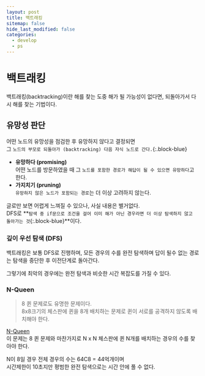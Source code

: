 ```yaml
---
layout: post
title: 백트래킹
sitemap: false
hide_last_modified: false
categories:
  - develop
  - ps
---
```

# 백트래킹

백트래킹(backtracking)이란 해를 찾는 도중 해가 될 가능성이 없다면, 되돌아가서 다시 해를 찾는 기법이다.

## 유망성 판단
어떤 노드의 유망성을 점검한 후 유망하지 않다고 결정되면  
그 `노드의 부모로 되돌아가 (backtracking) 다음 자식 노드로 간다.`{:.block-blue}
- **유망하다 (promising)**  
어떤 노드를 방문하였을 때 그 `노드를 포함한 경로가 해답이 될 수 있으면 유망하다`고 한다.
- **가지치기 (pruning)**  
`유망하지 않은 노드가 포함되는 경로`는 더 이상 고려하지 않는다.

글로만 보면 어렵게 느껴질 수 있으나, 사실 내용은 별거없다.  
DFS로 **`탐색 중 if문으로 조건을 걸어 이미 해가 아닌 경우라면 더 이상 탐색하지 않고 돌아가는 것`{:.block-blue}**이다. 

### 깊이 우선 탐색 (DFS)
백트래킹은 보통 DFS로 진행하며, 모든 경우의 수를 완전 탐색하며 답이 될수 없는 경로는 탐색을 중단한 후 이전단계로 돌아간다.  

그렇기에 최악의 경우에는 완전 탐색과 비슷한 시간 복잡도를 가질 수 있다.

### N-Queen

> 8 퀸 문제로도 유명한 문제이다.  
8x8크기의 체스판에 퀸을 8개 배치하는 문제로 퀸이 서로를 공격하지 않도록 배치해야 한다.

[N-Queen](https://www.acmicpc.net/problem/9663)  
이 문제는 8 퀸 문제와 마찬가지로 N x N 체스판에 퀸 N개를 배치하는 경우의 수를 찾아야 한다.  

N이 8일 경우 전체 경우의 수는 64C8 = 44억개이며  
시간제한이 10초지만 평범한 완전 탐색으로는 시간 안에 풀 수 없다. 